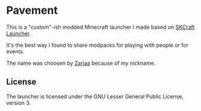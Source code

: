 # Pavement

This is a "custom"-ish modded Minecraft launcher I made based on [SKCraft Launcher](https://github.com/SKCraft/Launcher).

It's the best way I found to share modpacks for playing with people or for events.

The name was choosen by [Zariaa](https://github.com/Zariaa27) because of my nickname.

## License

The launcher is licensed under the GNU Lesser General Public License, version 3.
